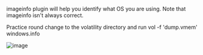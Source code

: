 imageinfo plugin will help you identify what OS you are using. Note that imageinfo isn't always correct. 

Practice round change to the volatility directory and run vol -f 'dump.vmem' windows.info

![image](https://github.com/Shawn-Nichol/TryHackMe/assets/30714313/b345a090-66a6-430b-94ec-56df340f0515)
